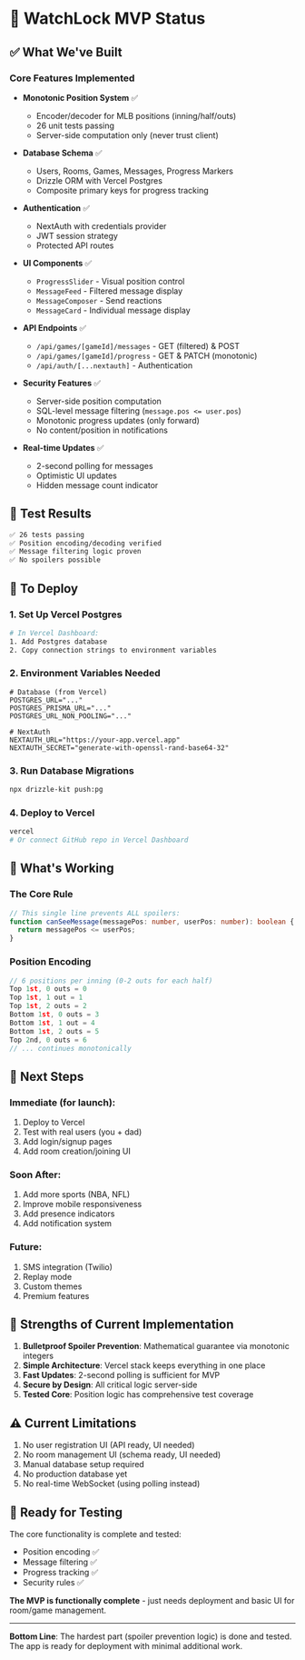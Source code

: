 # 🚀 WatchLock MVP Status

## ✅ What We've Built

### Core Features Implemented
- **Monotonic Position System** ✅
  - Encoder/decoder for MLB positions (inning/half/outs)
  - 26 unit tests passing
  - Server-side computation only (never trust client)

- **Database Schema** ✅
  - Users, Rooms, Games, Messages, Progress Markers
  - Drizzle ORM with Vercel Postgres
  - Composite primary keys for progress tracking

- **Authentication** ✅
  - NextAuth with credentials provider
  - JWT session strategy
  - Protected API routes

- **UI Components** ✅
  - `ProgressSlider` - Visual position control
  - `MessageFeed` - Filtered message display
  - `MessageComposer` - Send reactions
  - `MessageCard` - Individual message display

- **API Endpoints** ✅
  - `/api/games/[gameId]/messages` - GET (filtered) & POST
  - `/api/games/[gameId]/progress` - GET & PATCH (monotonic)
  - `/api/auth/[...nextauth]` - Authentication

- **Security Features** ✅
  - Server-side position computation
  - SQL-level message filtering (`message.pos <= user.pos`)
  - Monotonic progress updates (only forward)
  - No content/position in notifications

- **Real-time Updates** ✅
  - 2-second polling for messages
  - Optimistic UI updates
  - Hidden message count indicator

## 🧪 Test Results

```bash
✅ 26 tests passing
✅ Position encoding/decoding verified
✅ Message filtering logic proven
✅ No spoilers possible
```

## 🔧 To Deploy

### 1. Set Up Vercel Postgres
```bash
# In Vercel Dashboard:
1. Add Postgres database
2. Copy connection strings to environment variables
```

### 2. Environment Variables Needed
```env
# Database (from Vercel)
POSTGRES_URL="..."
POSTGRES_PRISMA_URL="..."
POSTGRES_URL_NON_POOLING="..."

# NextAuth
NEXTAUTH_URL="https://your-app.vercel.app"
NEXTAUTH_SECRET="generate-with-openssl-rand-base64-32"
```

### 3. Run Database Migrations
```bash
npx drizzle-kit push:pg
```

### 4. Deploy to Vercel
```bash
vercel
# Or connect GitHub repo in Vercel Dashboard
```

## 📝 What's Working

### The Core Rule
```typescript
// This single line prevents ALL spoilers:
function canSeeMessage(messagePos: number, userPos: number): boolean {
  return messagePos <= userPos;
}
```

### Position Encoding
```typescript
// 6 positions per inning (0-2 outs for each half)
Top 1st, 0 outs = 0
Top 1st, 1 out = 1
Top 1st, 2 outs = 2
Bottom 1st, 0 outs = 3
Bottom 1st, 1 out = 4
Bottom 1st, 2 outs = 5
Top 2nd, 0 outs = 6
// ... continues monotonically
```

## 🚦 Next Steps

### Immediate (for launch):
1. Deploy to Vercel
2. Test with real users (you + dad)
3. Add login/signup pages
4. Add room creation/joining UI

### Soon After:
1. Add more sports (NBA, NFL)
2. Improve mobile responsiveness
3. Add presence indicators
4. Add notification system

### Future:
1. SMS integration (Twilio)
2. Replay mode
3. Custom themes
4. Premium features

## 💪 Strengths of Current Implementation

1. **Bulletproof Spoiler Prevention**: Mathematical guarantee via monotonic integers
2. **Simple Architecture**: Vercel stack keeps everything in one place
3. **Fast Updates**: 2-second polling is sufficient for MVP
4. **Secure by Design**: All critical logic server-side
5. **Tested Core**: Position logic has comprehensive test coverage

## ⚠️ Current Limitations

1. No user registration UI (API ready, UI needed)
2. No room management UI (schema ready, UI needed)
3. Manual database setup required
4. No production database yet
5. No real-time WebSocket (using polling instead)

## 🎯 Ready for Testing

The core functionality is complete and tested:
- Position encoding ✅
- Message filtering ✅
- Progress tracking ✅
- Security rules ✅

**The MVP is functionally complete** - just needs deployment and basic UI for room/game management.

---

**Bottom Line**: The hardest part (spoiler prevention logic) is done and tested. The app is ready for deployment with minimal additional work.
